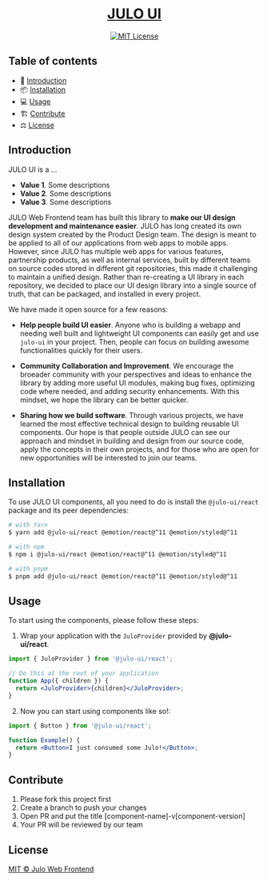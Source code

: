 <div align="center">
  <a href="https://github.com/julofinance/julo-ui">
    <h1 align='center'>JULO UI</h1>
  </a>
</div>

<div align="center">
  <a href="https://github.com/julofinance/julo-ui/blob/master/LICENSE">
    <img alt="MIT License" src="https://img.shields.io/github/license/julofinance/julo-ui"/>
  </a>
</div>

## Table of contents

- 👋 [Introduction](#introduction)
- 📦 [Installation](#installation)
- 💻 [Usage](#usage)
- 🏗️ [Contribute](#contribute)
- ⚖️ [License](#license)

## Introduction

JULO UI is a ...

- **Value 1**. Some descriptions
- **Value 2**. Some descriptions
- **Value 3**. Some descriptions

JULO Web Frontend team has built this library to **make our UI design development and maintenance easier**.
JULO has long created its own design system created by the Product Design team. The design is meant to be applied
to all of our applications from web apps to mobile apps. However, since JULO has multiple web apps
for various features, partnership products, as well as internal services, built by different teams
on source codes stored in different git repositories, this made it challenging to maintain a unified design.
Rather than re-creating a UI library in each repository, we decided to place our UI design library into
a single source of truth, that can be packaged, and installed in every project.

We have made it open source for a few reasons:

- **Help people build UI easier**. Anyone who is building a webapp and needing well built and lightweight UI components
  can easily get and use `julo-ui` in your project. Then, people can focus on building awesome functionalities quickly
  for their users.

- **Community Collaboration and Improvement**. We encourage the broeader community with your perspectives and ideas
  to enhance the library by adding more useful UI modules, making bug fixes, optimizing code where needed, and adding security enhancements.
  With this mindset, we hope the library can be better quicker.
- **Sharing how we build software**. Through various projects, we have learned the most effective technical design
  to building reusable UI components. Our hope is that people outside JULO can see our approach and mindset
  in building and design from our source code, apply the concepts in their own projects, and for those
  who are open for new opportunities will be interested to join our teams.

## Installation

To use JULO UI components, all you need to do is install the
`@julo-ui/react` package and its peer dependencies:

```sh
# with Yarn
$ yarn add @julo-ui/react @emotion/react@^11 @emotion/styled@^11

# with npm
$ npm i @julo-ui/react @emotion/react@^11 @emotion/styled@^11

# with pnpm
$ pnpm add @julo-ui/react @emotion/react@^11 @emotion/styled@^11
```

## Usage

To start using the components, please follow these steps:

1. Wrap your application with the `JuloProvider` provided by
   **@julo-ui/react**.

```jsx
import { JuloProvider } from '@julo-ui/react';

// Do this at the root of your application
function App({ children }) {
  return <JuloProvider>{children}</JuloProvider>;
}
```

2. Now you can start using components like so!:

```jsx
import { Button } from '@julo-ui/react';

function Example() {
  return <Button>I just consumed some Julo!</Button>;
}
```

## Contribute

1. Please fork this project first
2. Create a branch to push your changes
3. Open PR and put the title [component-name]-v[component-version]
4. Your PR will be reviewed by our team

## License

[MIT © Julo Web Frontend](https://github.com/julofinance/julo-ui/blob/master/LICENSE)
